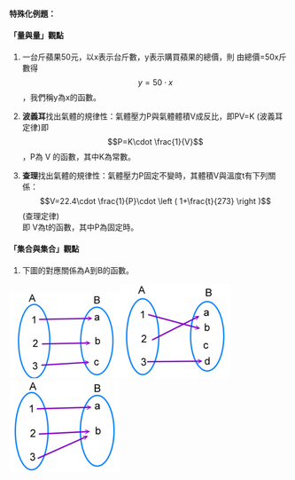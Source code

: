 #### 特殊化例題：

#### 「量與量」觀點

1. 一台斤蘋果50元，以x表示台斤數，y表示購買蘋果的總價，則
   由總價=50x斤數得  $$y=50\cdot x$$  ，我們稱y為x的函數。
2. **波義耳**找出氣體的規律性：氣體壓力P與氣體體積V成反比，即PV=K    \(波義耳定律\)即  
   $$P=K\cdot \frac{1}{V}$$  ，P為 V 的函數，其中K為常數。

3. **查理**找出氣體的規律性：氣體壓力P固定不變時，其體積V與溫度t有下列關係：$$V=22.4\cdot \frac{1}{P}\cdot \left ( 1+\frac{t}{273} \right )$$\(查理定律\)  
   即 V為t的函數，其中P為固定時。

#### 「集合與集合」觀點

1. 下圖的對應關係為A到B的函數。

![](/assets/func1.png)![](/assets/func2-1.png)![](/assets/func3-1.png)

